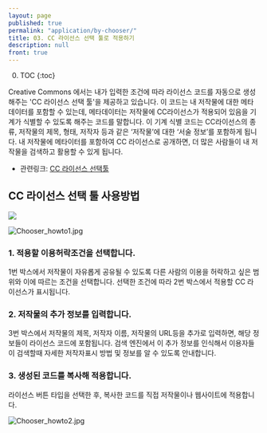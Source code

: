 ```yaml
---
layout: page
published: true
permalink: "application/by-chooser/"
title: 03. CC 라이선스 선택 툴로 적용하기
description: null
front: true
---
```



0. TOC
{:toc}

Creative Commons 에서는 내가 입력한 조건에 따라 라이선스 코드를 자동으로 생성해주는 'CC 라이선스 선택 툴'을 제공하고 있습니다. 이 코드는 내 저작물에 대한 메타데이터를 포함할 수 있는데, 메타데이터는 저작물에 CC라이선스가 적용되어 있음을 기계가 식별할 수 있도록 해주는 코드를 말합니다. 이 기계 식별 코드는 CC라이선스의 종류, 저작물의 제목, 형태, 저작자 등과 같은 ‘저작물’에 대한 ‘서술 정보’를 포함하게 됩니다. 내 저작물에 메타이터를 포함하여 CC 라이선스로 공개하면, 더 많은 사람들이 내 저작물을 검색하고 활용할 수 있게 됩니다.

- 관련링크: [CC 라이선스 선택툴](http://creativecommons.org/choose/?lang=ko)

## CC 라이선스 선택 툴 사용방법
![]({{site.baseurl}}/media/Chooser_howto1.jpg)

![Chooser_howto1.jpg]({{site.baseurl}}/media/Chooser_howto1.jpg)
### 1. 적용할 이용허락조건을 선택합니다.
1번 박스에서 저작물이 자유롭게 공유될 수 있도록 다른 사람의 이용을 허락하고 싶은 범위와 이에 따르는 조건을 선택합니다.
선택한 조건에 따라 2번 박스에서 적용할 CC 라이선스가 표시됩니다.

### 2. 저작물의 추가 정보를 입력합니다.
3번 박스에서 저작물의 제목, 저작자 이름, 저작물의 URL등을 추가로 입력하면, 해당 정보들이 라이선스 코드에 포함됩니다. 검색 엔진에서 이 추가 정보를 인식해서 이용자들이 검색할때 자세한 저작자표시 방법 및 정보를 알 수 있도록 안내합니다.

### 3. 생성된 코드를 복사해 적용합니다.
라이선스 버튼 타입을 선택한 후, 복사한 코드를 직접 저작물이나 웹사이트에 적용합니다.

![Chooser_howto2.jpg]({{site.baseurl}}/media/Chooser_howto2.jpg)
